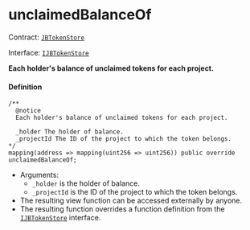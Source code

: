 # unclaimedBalanceOf

Contract: [`JBTokenStore`](/dev/api/v2/contracts/jbtokenstore/README.md)​‌

Interface: [`IJBTokenStore`](/dev/api/v2/interfaces/ijbtokenstore.md)

**Each holder's balance of unclaimed tokens for each project.**

#### Definition

```
/**
  @notice
  Each holder's balance of unclaimed tokens for each project.

  _holder The holder of balance.
  _projectId The ID of the project to which the token belongs.
*/
mapping(address => mapping(uint256 => uint256)) public override unclaimedBalanceOf;
```

* Arguments:
  * `_holder` is the holder of balance.
  * `_projectId` is the ID of the project to which the token belongs.
* The resulting view function can be accessed externally by anyone.
* The resulting function overrides a function definition from the [`IJBTokenStore`](/dev/api/v2/interfaces/ijbtokenstore.md) interface.
